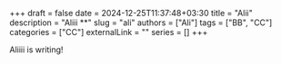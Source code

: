 +++ 
draft = false
date = 2024-12-25T11:37:48+03:30
title = "Alii"
description = "Aliii **"
slug = "ali"
authors = ["Ali"]
tags = ["BB", "CC"]
categories = ["CC"]
externalLink = ""
series = []
+++

Aliiii is writing!
